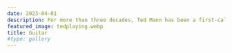 ```yaml
---
date: 2023-04-01
description: For more than three decades, Ted Mann has been a first-call musician for New England-based weddings, festivals, corporate gatherings, private clients, and concert organizers. Each performance is customized to fit the clients’ tastes, and can include classical, baroque, flamenco, early music, pop/folk, and various global styles. Ted Mann is a classical guitarist who also specializes in the lute and vihuela for early music fans. Go to website for [more](www.tedmann.net/#new-page-section)
featured_image: tedplaying.webp
title: Guitar
#type: gallery
---
```


